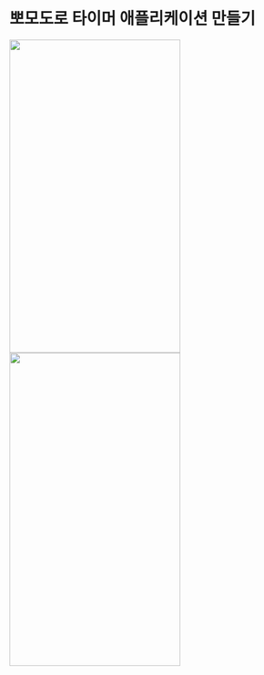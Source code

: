 뽀모도로 타이머 애플리케이션 만들기
===========
<img src="https://user-images.githubusercontent.com/55949986/204124763-4c3bda60-b8ae-4ce6-b6b8-8684a523d6eb.gif" width="300" height="550"/>
<img src="https://user-images.githubusercontent.com/55949986/204124762-c0eb90f2-53e3-4c27-9da8-d9d8347524f2.gif" width="300" height="550"/>
